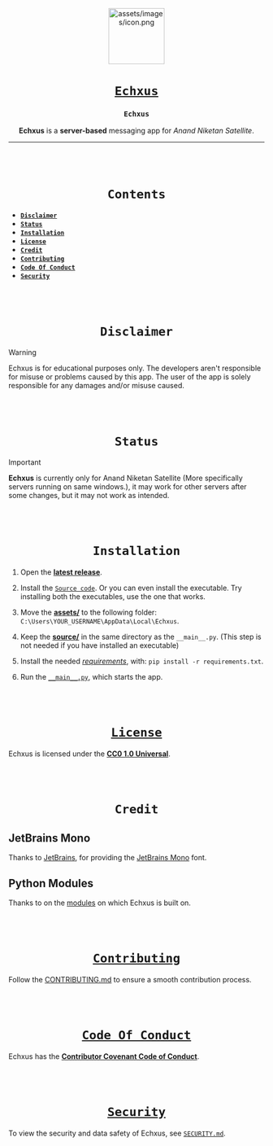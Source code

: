 <div align="center">

[<img src="https://github.com/aahan0511/Echxus/blob/main/assets/images/icon.png" alt="assets/images/icon.png" width=110>](https://github.com/aahan0511/Echxus "Echxus on GitHub")

# [**`Echxus`**](https://github.com/aahan0511/Echxus "Echxus on GitHub")

### **`Echxus`**
**Echxus** is a **server-based** messaging app for _Anand Niketan Satellite_.

---

<br><br>

# **`Contents`**
</div>

* [**`Disclaimer`**](https://github.com/aahan0511/Echxus?tab=readme-ov-file#Disclaimer)
* [**`Status`**](https://github.com/aahan0511/Echxus?tab=readme-ov-file#status)
* [**`Installation`**](https://github.com/aahan0511/Echxus?tab=readme-ov-file#installation)
* [**`License`**](https://github.com/aahan0511/Echxus?tab=readme-ov-file#license)
* [**`Credit`**](https://github.com/aahan0511/Echxus?tab=readme-ov-file#credit)
* [**`Contributing`**](https://github.com/aahan0511/Echxus?tab=readme-ov-file#contributing)
* [**`Code Of Conduct`**](https://github.com/aahan0511/Echxus?tab=readme-ov-file#code-of-conduct)
* [**`Security`**](https://github.com/aahan0511/Echxus?tab=readme-ov-file#security)

<br><br>
<div align="center">

# **`Disclaimer`**
</div>

> [!WARNING]
> Echxus is for educational purposes only. The developers aren't responsible for misuse or problems caused by this app. The user of the app is solely responsible for any damages and/or misuse caused.

<br><br>
<div align="center">

# **`Status`**
</div>

> [!IMPORTANT]
> **Echxus** is currently only for Anand Niketan Satellite (More specifically servers running on same windows.), it may work for other servers after some changes, but it may not work as intended.

<br><br>
<div align="center">

# **`Installation`**

</div>

1. Open the [**latest release**](https://github.com/aahan0511/Echxus/releases/tag/v2.0.0 "v2.0.0").

2. Install the [`Source code`](https://github.com/aahan0511/Echxus/archive/refs/tags/v2.0.0.zip "Source Code installation"). Or you can even install the executable. Try installing both the executables, use the one that works.

3. Move the [**assets/**](https://github.com/aahan0511/Echxus/tree/v2.0.0/assets) to the following folder: 
`C:\Users\YOUR_USERNAME\AppData\Local\Echxus`.

4. Keep the [**source/**](https://github.com/aahan0511/Echxus/tree/v2.0.0/source) in the same directory as the `__main__.py`. (This step is not needed if you have installed an executable)

5. Install the needed [*requirements*](https://github.com/aahan0511/Echxus/blob/v2.0.0/requirements.txt "requirements.txt"), with: `pip install -r requirements.txt`.

6. Run the [`__main__.py`](https://github.com/aahan0511/Echxus/blob/v2.0.0/__main__.py "__main__.py"), which starts the app.

<br><br>
<div align="center">

# [**`License`**](https://creativecommons.org/publicdomain/zero/1.0/ "creativecommons.org Website")

</div>

Echxus is licensed under the [**CC0 1.0 Universal**](https://github.com/aahan0511/Echxus/blob/main/LICENSE.md "License for Echxus").

<br><br>
<div align="center">

# **`Credit`**

</div>

## JetBrains Mono
Thanks to [JetBrains](https://github.com/JetBrains "JetBrains on GitHub"), for providing the [JetBrains Mono](https://github.com/JetBrains/JetBrainsMono) font.

## Python Modules
Thanks to on the [modules](https://github.com/aahan0511/Echxus/blob/main/requirements.txt) on which Echxus is built on.

<br><br>
<div align="center">

# [**`Contributing`**](https://github.com/aahan0511/Echxus/blob/main/.github/CONTRIBUTING.md "Contributing on Echxus")

</div>

Follow the [CONTRIBUTING.md](https://github.com/aahan0511/Echxus/blob/main/.github/CONTRIBUTING.md "Contributing for Echxus") to ensure a smooth contribution process.

<br><br>
<div align="center">

# [**`Code Of Conduct`**](https://www.contributor-covenant.org/ "Contributor Covenant Website")

</div>

Echxus has the [**Contributor Covenant Code of Conduct**](https://github.com/aahan0511/Echxus/blob/main/.github/CODE_OF_CONDUCT.md "Code Of Conduct for Echxus").

<br><br>
<div align="center">

# [**`Security`**](https://github.com/aahan0511/Echxus/blob/main/.github/SECURITY.md "Security on Echxus")

</div>

To view the security and data safety of Echxus, see [`SECURITY.md`](https://github.com/aahan0511/Echxus/blob/main/.github/SECURITY.md "Security on Echxus").